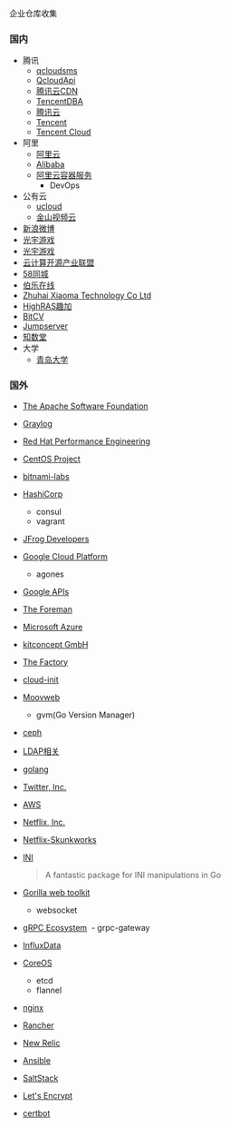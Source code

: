 企业仓库收集

### 国内
- 腾讯
   - [qcloudsms](https://github.com/qcloudsms)
   - [QcloudApi](https://github.com/QcloudApi)
   - [腾讯云CDN](https://github.com/QCloudCDN)
   - [TencentDBA](https://github.com/TencentDBA)
   - [腾讯云](https://github.com/tencentyun/)
   - [Tencent](https://github.com/Tencent)
   - [Tencent Cloud](https://github.com/TencentCloud)
- 阿里
   - [阿里云](https://github.com/aliyun)
   - [Alibaba](https://github.com/alibaba)
   - [阿里云容器服务](https://github.com/AliyunContainerService)
      - DevOps
- 公有云
   - [ucloud](https://github.com/ucloud)
   - [金山视频云](https://github.com/ksvc)
- [新浪微博](https://github.com/weibocom)
- [光宇游戏](https://github.com/gy-games)
- [光宇游戏](https://github.com/gy-games-libs)
- [云计算开源产业联盟](https://github.com/opensourcecloud)
- [58同城](https://github.com/58code)
- [伯乐在线](https://github.com/jobbole)
- [Zhuhai Xiaoma Technology Co Ltd](https://github.com/xiaomatech)
- [HighRAS趣加](https://github.com/highras)
- [BitCV](https://github.com/bitcv)
- [Jumpserver](https://github.com/jumpserver)
- [知数堂](https://github.com/zhishutech)
- 大学
   - [青岛大学](https://github.com/QingdaoU)

### 国外
- [The Apache Software Foundation](https://github.com/apache)
- [Graylog](https://github.com/Graylog2)
- [Red Hat Performance Engineering](https://github.com/redhat-performance)
- [CentOS Project](https://github.com/CentOS)
- [bitnami-labs](https://github.com/bitnami-labs)
- [HashiCorp](https://github.com/hashicorp)
  - consul
  - vagrant
- [JFrog Developers](https://github.com/JFrogDev)
- [Google Cloud Platform](https://github.com/GoogleCloudPlatform)
  - agones
- [Google APIs](https://github.com/googleapis)
- [The Foreman](https://github.com/theforeman)
- [Microsoft Azure](https://github.com/Azure)
- [kitconcept GmbH](https://github.com/kitconcept)
- [The Factory](https://github.com/thefactory)
- [cloud-init](https://github.com/cloud-init)
- [Moovweb](https://github.com/moovweb)
  - gvm(Go Version Manager)
- [ceph](https://github.com/ceph)
- [LDAP相关](https://github.com/ltb-project)
- [golang](https://github.com/golang?page=2)
- [Twitter, Inc. ](https://github.com/twitter)
- [AWS](https://github.com/aws/)
- [Netflix, Inc.](https://github.com/Netflix)
- [Netflix-Skunkworks](https://github.com/Netflix-Skunkworks)
- [INI](https://github.com/go-ini)
  > A fantastic package for INI manipulations in Go

- [Gorilla web toolkit](https://github.com/gorilla)
  - websocket
- [gRPC Ecosystem](https://github.com/grpc-ecosystem)
  - grpc-gateway
- [InfluxData](https://github.com/InfluxData)
- [CoreOS](https://github.com/coreos)
  - etcd
  - flannel
- [nginx](https://github.com/nginx)
- [Rancher](https://github.com/rancher)
- [New Relic](https://github.com/newrelic)
- [Ansible](https://github.com/ansible)
- [SaltStack](https://github.com/saltstack)
- [Let's Encrypt](https://github.com/letsencrypt)
- [certbot](https://github.com/certbot/)
